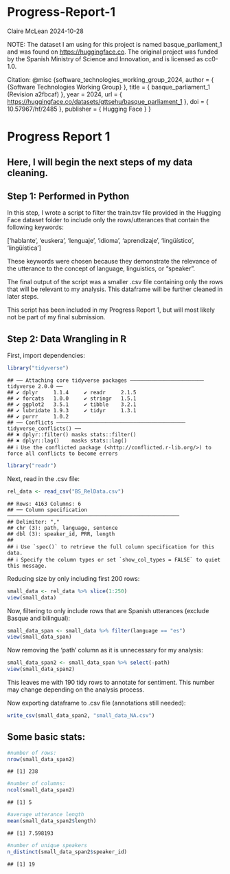 Progress-Report-1
================
Claire McLean
2024-10-28

NOTE: The dataset I am using for this project is named
basque_parliament_1 and was found on <https://huggingface.co>. The
original project was funded by the Spanish Ministry of Science and
Innovation, and is licensed as cc0-1.0.

Citation: @misc {software_technologies_working_group_2024, author = {
{Software Technologies Working Group} }, title = { basque_parliament_1
(Revision a2fbcaf) }, year = 2024, url = {
<https://huggingface.co/datasets/gttsehu/basque_parliament_1> }, doi = {
10.57967/hf/2485 }, publisher = { Hugging Face } }

# Progress Report 1

## Here, I will begin the next steps of my data cleaning.

## Step 1: Performed in Python

In this step, I wrote a script to filter the train.tsv file provided in
the Hugging Face dataset folder to include only the rows/utterances that
contain the following keywords:

\[‘hablante’, ‘euskera’, ‘lenguaje’, ‘idioma’, ‘aprendizaje’,
‘lingüístico’, ‘lingüística’\]

These keywords were chosen because they demonstrate the relevance of the
utterance to the concept of language, linguistics, or “speaker”.

The final output of the script was a smaller .csv file containing only
the rows that will be relevant to my analysis. This dataframe will be
further cleaned in later steps.

This script has been included in my Progress Report 1, but will most
likely not be part of my final submission.

## Step 2: Data Wrangling in R

First, import dependencies:

``` r
library("tidyverse")
```

    ## ── Attaching core tidyverse packages ──────────────────────── tidyverse 2.0.0 ──
    ## ✔ dplyr     1.1.4     ✔ readr     2.1.5
    ## ✔ forcats   1.0.0     ✔ stringr   1.5.1
    ## ✔ ggplot2   3.5.1     ✔ tibble    3.2.1
    ## ✔ lubridate 1.9.3     ✔ tidyr     1.3.1
    ## ✔ purrr     1.0.2     
    ## ── Conflicts ────────────────────────────────────────── tidyverse_conflicts() ──
    ## ✖ dplyr::filter() masks stats::filter()
    ## ✖ dplyr::lag()    masks stats::lag()
    ## ℹ Use the conflicted package (<http://conflicted.r-lib.org/>) to force all conflicts to become errors

``` r
library("readr")
```

Next, read in the .csv file:

``` r
rel_data <- read_csv("BS_RelData.csv")
```

    ## Rows: 4163 Columns: 6
    ## ── Column specification ────────────────────────────────────────────────────────
    ## Delimiter: ","
    ## chr (3): path, language, sentence
    ## dbl (3): speaker_id, PRR, length
    ## 
    ## ℹ Use `spec()` to retrieve the full column specification for this data.
    ## ℹ Specify the column types or set `show_col_types = FALSE` to quiet this message.

Reducing size by only including first 200 rows:

``` r
small_data <- rel_data %>% slice(1:250)
view(small_data)
```

Now, filtering to only include rows that are Spanish utterances (exclude
Basque and bilingual):

``` r
small_data_span <- small_data %>% filter(language == "es")
view(small_data_span)
```

Now removing the ‘path’ column as it is unnecessary for my analysis:

``` r
small_data_span2 <- small_data_span %>% select(-path)
view(small_data_span2)
```

This leaves me with 190 tidy rows to annotate for sentiment. This number
may change depending on the analysis process.

Now exporting dataframe to .csv file (annotations still needed):

``` r
write_csv(small_data_span2, "small_data_NA.csv")
```

## Some basic stats:

``` r
#number of rows:
nrow(small_data_span2)
```

    ## [1] 238

``` r
#number of columns:
ncol(small_data_span2)
```

    ## [1] 5

``` r
#average utterance length
mean(small_data_span2$length)
```

    ## [1] 7.598193

``` r
#number of unique speakers
n_distinct(small_data_span2$speaker_id)
```

    ## [1] 19
